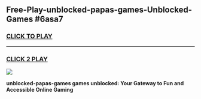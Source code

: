 
## Free-Play-unblocked-papas-games-Unblocked-Games #6asa7
<h3>
<a href="https://news.freeplayer.one?title=unblocked-papas-games&ref=8M">CLICK TO PLAY</a></h3>
<hr>

<h3>
<a href="https://news.freeplayer.one?title=unblocked-papas-games&ref=8M">CLICK 2 PLAY</a>
  
</h3>

<a href="https://news.freeplayer.one?title=unblocked-papas-games&ref=8M"><img src="https://clearcache.store/games.png"></a>


**unblocked-papas-games games unblocked: Your Gateway to Fun and Accessible Online Gaming**

